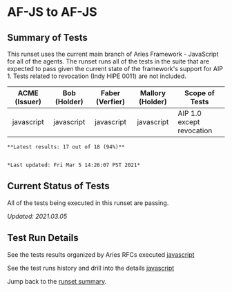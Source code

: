 # AF-JS to AF-JS

## Summary of Tests


 This runset uses the current main branch of Aries Framework - JavaScript for all of the agents. The runset runs all of the tests in the suite
 that are expected to pass given the current state of the framework's support for AIP 1. Tests related to revocation (Indy HIPE 0011) are not included.
 


|  ACME (Issuer) | Bob (Holder) | Faber (Verfier) | Mallory (Holder) | Scope of Tests |
| :------------: | :----------: | :-------------: | :--------------: | -------------- |
| javascript | javascript | javascript | javascript | AIP 1.0 except revocation |

```tip
**Latest results: 17 out of 18 (94%)**


*Last updated: Fri Mar 5 14:26:07 PST 2021*
```

## Current Status of Tests

All of the tests being executed in this runset are passing.

*Updated: 2021.03.05*

## Test Run Details
See the tests results organized by Aries RFCs executed [javascript](https://allure.vonx.io/api/allure-docker-service/projects/javascript/reports/latest/index.html?redirect=false#behaviors)

See the test runs history and drill into the details [javascript](https://allure.vonx.io/allure-docker-service-ui/projects/javascript/reports/latest)

Jump back to the [runset summary](./README.md).

